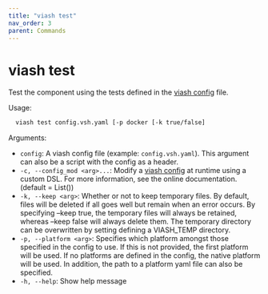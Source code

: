 ```yaml
---
title: "viash test"
nav_order: 3
parent: Commands
---
```


# viash test

Test the component using the tests defined in the [viash
config](/config) file.

Usage:

``` bash
  viash test config.vsh.yaml [-p docker [-k true/false]
```

Arguments:

  - `config`: A viash config file (example: `config.vsh.yaml`). This
    argument can also be a script with the config as a header.
  - `-c, --config_mod <arg>...`: Modify a [viash config](/config) at
    runtime using a custom DSL. For more information, see the online
    documentation. (default = List())
  - `-k, --keep <arg>`: Whether or not to keep temporary files. By
    default, files will be deleted if all goes well but remain when an
    error occurs. By specifying –keep true, the temporary files will
    always be retained, whereas –keep false will always delete them. The
    temporary directory can be overwritten by setting defining a
    VIASH\_TEMP directory.
  - `-p, --platform <arg>`: Specifies which platform amongst those
    specified in the config to use. If this is not provided, the first
    platform will be used. If no platforms are defined in the config,
    the native platform will be used. In addition, the path to a
    platform yaml file can also be specified.
  - `-h, --help`: Show help message
